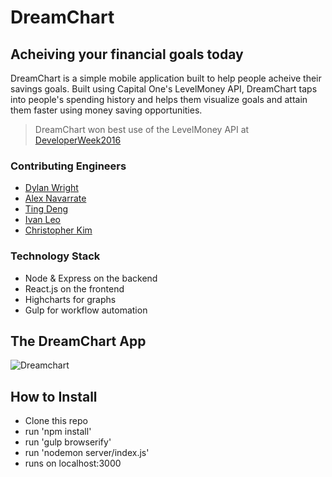 # DreamChart

## Acheiving your financial goals today

DreamChart is a simple mobile application built to help people acheive their savings goals. Built using Capital One's LevelMoney API, DreamChart taps into people's spending history and helps them visualize goals and attain them faster using money saving opportunities.

> DreamChart won best use of the LevelMoney API at [DeveloperWeek2016](http://developerweek.com)

### Contributing Engineers

* [Dylan Wright](https://github.com/dswright)
* [Alex Navarrate](https://github.com/codeNameAtlas)
* [Ting Deng](https://github.com/viinasu)
* [Ivan Leo](https://github.com/sirivanleo)
* [Christopher Kim](https://github.com/jkf91)

### Technology Stack

*   Node & Express on the backend
*   React.js on the frontend
*   Highcharts for graphs
*   Gulp for workflow automation

## The DreamChart App

![Dreamchart](http://ds-wright.com/images/projects/dreamchart.png)

## How to Install

* Clone this repo
* run 'npm install'
* run 'gulp browserify'
* run 'nodemon server/index.js'
* runs on localhost:3000